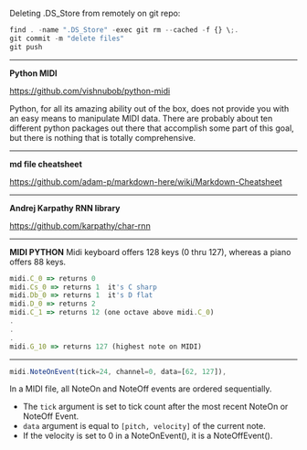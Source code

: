 

Deleting .DS_Store from remotely on git repo:
```javascript
find . -name ".DS_Store" -exec git rm --cached -f {} \;.
git commit -m "delete files"
git push
```
---
**Python MIDI**

https://github.com/vishnubob/python-midi

Python, for all its amazing ability out of the box, does not provide you with an easy means to manipulate MIDI data. There are probably about ten different python packages out there that accomplish some part of this goal, but there is nothing that is totally comprehensive.

---
**md file cheatsheet**

https://github.com/adam-p/markdown-here/wiki/Markdown-Cheatsheet

---
**Andrej Karpathy RNN library**

https://github.com/karpathy/char-rnn

---
**MIDI PYTHON**
Midi keyboard offers 128 keys (0 thru 127), whereas a piano offers 88 keys.

```javascript
midi.C_0 => returns 0
midi.Cs_0 => returns 1  it's C sharp
midi.Db_0 => returns 1  it's D flat
midi.D_0 => returns 2
midi.C_1 => returns 12 (one octave above midi.C_0)
.
.
.
midi.G_10 => returns 127 (highest note on MIDI)
```
- - - - - - 

```javascript
midi.NoteOnEvent(tick=24, channel=0, data=[62, 127]),
```

In a MIDI file, all NoteOn and NoteOff events are ordered sequentially. 
* The `tick` argument is set to tick count after the most recent NoteOn or NoteOff Event. 
* `data` argument is equal to `[pitch, velocity]` of the current note. 
* If the velocity is set to 0 in a NoteOnEvent(), it is a NoteOffEvent(). 
























